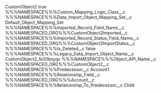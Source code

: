 <?xml version="1.0" encoding="UTF-8"?>
<CustomMetadata xmlns="http://soap.sforce.com/2006/04/metadata" xmlns:xsi="http://www.w3.org/2001/XMLSchema-instance" xmlns:xsd="http://www.w3.org/2001/XMLSchema">
    <label>CustomObject2</label>
    <protected>true</protected>
    <values>
        <field>%%%NAMESPACE%%%Custom_Mapping_Logic_Class__c</field>
        <value xsi:nil="true"/>
    </values>
    <values>
        <field>%%%NAMESPACE%%%Data_Import_Object_Mapping_Set__c</field>
        <value xsi:type="xsd:string">Default_Object_Mapping_Set</value>
    </values>
    <values>
        <field>%%%NAMESPACE%%%Imported_Record_Field_Name__c</field>
        <value xsi:type="xsd:string">%%%NAMESPACED_ORG%%%CustomObject2Imported__c</value>
    </values>
    <values>
        <field>%%%NAMESPACE%%%Imported_Record_Status_Field_Name__c</field>
        <value xsi:type="xsd:string">%%%NAMESPACED_ORG%%%CustomObject2ImportStatus__c</value>
    </values>
    <values>
        <field>%%%NAMESPACE%%%Is_Deleted__c</field>
        <value xsi:type="xsd:boolean">false</value>
    </values>
    <values>
        <field>%%%NAMESPACE%%%Legacy_Data_Import_Object_Name__c</field>
        <value xsi:type="xsd:string">CustomObject2_fe20bsyqx</value>
    </values>
    <values>
        <field>%%%NAMESPACE%%%Object_API_Name__c</field>
        <value xsi:type="xsd:string">%%%NAMESPACED_ORG%%%CustomObject2__c</value>
    </values>
    <values>
        <field>%%%NAMESPACE%%%Predecessor__c</field>
        <value xsi:type="xsd:string">Account1</value>
    </values>
    <values>
        <field>%%%NAMESPACE%%%Relationship_Field__c</field>
        <value xsi:type="xsd:string">%%%NAMESPACED_ORG%%%Account__c</value>
    </values>
    <values>
        <field>%%%NAMESPACE%%%Relationship_To_Predecessor__c</field>
        <value xsi:type="xsd:string">Child</value>
    </values>
</CustomMetadata>
